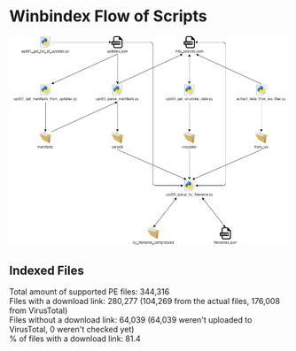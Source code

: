 # Winbindex Flow of Scripts

![winbindex-scripts-flow.png](winbindex-scripts-flow.png)

## Indexed Files

<!--FileStats-->
Total amount of supported PE files: 344,316  
Files with a download link: 280,277 (104,269 from the actual files, 176,008 from VirusTotal)  
Files without a download link: 64,039 (64,039 weren't uploaded to VirusTotal, 0 weren't checked yet)  
% of files with a download link: 81.4  
<!--/FileStats-->
